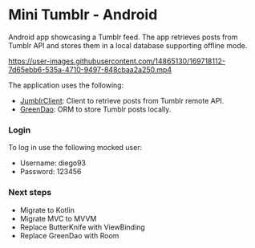 # Mini Tumblr - Android

Android app showcasing a Tumblr feed. The app retrieves posts from Tumblr API and stores them in a local database supporting offline mode.



https://user-images.githubusercontent.com/14865130/169718112-7d65ebb6-535a-4710-9497-848cbaa2a250.mp4



The application uses the following:
- [JumblrClient](https://github.com/tumblr/jumblr): Client to retrieve posts from Tumblr remote API.
- [GreenDao](https://github.com/greenrobot/greenDAO): ORM to store Tumblr posts locally.

### Login
To log in use the following mocked user:
- Username: diego93
- Password: 123456

### Next steps
- Migrate to Kotlin
- Migrate MVC to MVVM
- Replace ButterKnife with ViewBinding
- Replace GreenDao with Room
